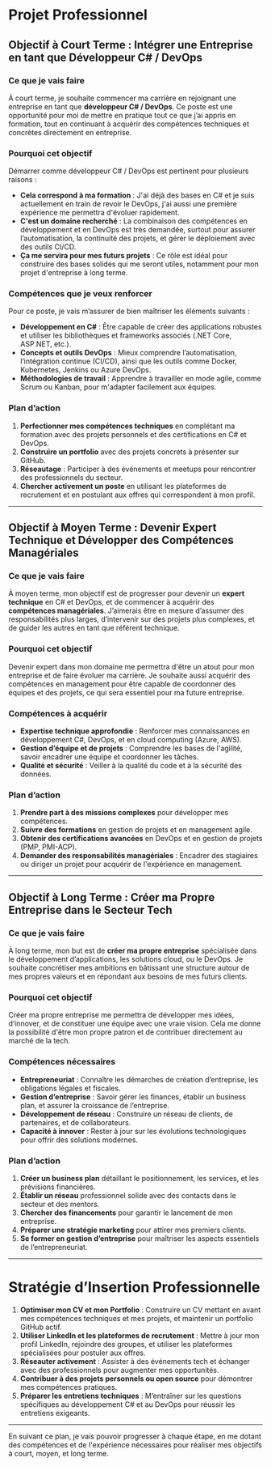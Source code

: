 # Projet Professionnel

## Objectif à Court Terme : Intégrer une Entreprise en tant que Développeur C# / DevOps

### Ce que je vais faire
À court terme, je souhaite commencer ma carrière en rejoignant une entreprise en tant que **développeur C# / DevOps**. Ce poste est une opportunité pour moi de mettre en pratique tout ce que j’ai appris en formation, tout en continuant à acquérir des compétences techniques et concrètes directement en entreprise.

### Pourquoi cet objectif
Démarrer comme développeur C# / DevOps est pertinent pour plusieurs raisons :
- **Cela correspond à ma formation** : J'ai déjà des bases en C# et je suis actuellement en train de revoir le DevOps, j'ai aussi une première expérience me permettra d'évoluer rapidement.
- **C'est un domaine recherché** : La combinaison des compétences en développement et en DevOps est très demandée, surtout pour assurer l’automatisation, la continuité des projets, et gérer le déploiement avec des outils CI/CD.
- **Ça me servira pour mes futurs projets** : Ce rôle est idéal pour construire des bases solides qui me seront utiles, notamment pour mon projet d'entreprise à long terme.

### Compétences que je veux renforcer
Pour ce poste, je vais m’assurer de bien maîtriser les éléments suivants :
- **Développement en C#** : Être capable de créer des applications robustes et utiliser les bibliothèques et frameworks associés (.NET Core, ASP.NET, etc.).
- **Concepts et outils DevOps** : Mieux comprendre l’automatisation, l’intégration continue (CI/CD), ainsi que les outils comme Docker, Kubernetes, Jenkins ou Azure DevOps.
- **Méthodologies de travail** : Apprendre à travailler en mode agile, comme Scrum ou Kanban, pour m'adapter facilement aux équipes.

### Plan d’action
1. **Perfectionner mes compétences techniques** en complétant ma formation avec des projets personnels et des certifications en C# et DevOps.
2. **Construire un portfolio** avec des projets concrets à présenter sur GitHub.
3. **Réseautage** : Participer à des événements et meetups pour rencontrer des professionnels du secteur.
4. **Chercher activement un poste** en utilisant les plateformes de recrutement et en postulant aux offres qui correspondent à mon profil.

---

## Objectif à Moyen Terme : Devenir Expert Technique et Développer des Compétences Managériales

### Ce que je vais faire
À moyen terme, mon objectif est de progresser pour devenir un **expert technique** en C# et DevOps, et de commencer à acquérir des **compétences managériales**. J’aimerais être en mesure d’assumer des responsabilités plus larges, d’intervenir sur des projets plus complexes, et de guider les autres en tant que référent technique.

### Pourquoi cet objectif
Devenir expert dans mon domaine me permettra d'être un atout pour mon entreprise et de faire évoluer ma carrière. Je souhaite aussi acquérir des compétences en management pour être capable de coordonner des équipes et des projets, ce qui sera essentiel pour ma future entreprise.

### Compétences à acquérir
- **Expertise technique approfondie** : Renforcer mes connaissances en développement C#, DevOps, et en cloud computing (Azure, AWS).
- **Gestion d’équipe et de projets** : Comprendre les bases de l'agilité, savoir encadrer une équipe et coordonner les tâches.
- **Qualité et sécurité** : Veiller à la qualité du code et à la sécurité des données.

### Plan d’action
1. **Prendre part à des missions complexes** pour développer mes compétences.
2. **Suivre des formations** en gestion de projets et en management agile.
3. **Obtenir des certifications avancées** en DevOps et en gestion de projets (PMP, PMI-ACP).
4. **Demander des responsabilités managériales** : Encadrer des stagiaires ou diriger un projet pour acquérir de l'expérience en management.

---

## Objectif à Long Terme : Créer ma Propre Entreprise dans le Secteur Tech

### Ce que je vais faire
À long terme, mon but est de **créer ma propre entreprise** spécialisée dans le développement d’applications, les solutions cloud, ou le DevOps. Je souhaite concrétiser mes ambitions en bâtissant une structure autour de mes propres valeurs et en répondant aux besoins de mes futurs clients.

### Pourquoi cet objectif
Créer ma propre entreprise me permettra de développer mes idées, d’innover, et de constituer une équipe avec une vraie vision. Cela me donne la possibilité d'être mon propre patron et de contribuer directement au marché de la tech.

### Compétences nécessaires
- **Entrepreneuriat** : Connaître les démarches de création d’entreprise, les obligations légales et fiscales.
- **Gestion d’entreprise** : Savoir gérer les finances, établir un business plan, et assurer la croissance de l’entreprise.
- **Développement de réseau** : Construire un réseau de clients, de partenaires, et de collaborateurs.
- **Capacité à innover** : Rester à jour sur les évolutions technologiques pour offrir des solutions modernes.

### Plan d’action
1. **Créer un business plan** détaillant le positionnement, les services, et les prévisions financières.
2. **Établir un réseau** professionnel solide avec des contacts dans le secteur et des mentors.
3. **Chercher des financements** pour garantir le lancement de mon entreprise.
4. **Préparer une stratégie marketing** pour attirer mes premiers clients.
5. **Se former en gestion d’entreprise** pour maîtriser les aspects essentiels de l’entrepreneuriat.

---

# Stratégie d’Insertion Professionnelle

1. **Optimiser mon CV et mon Portfolio** : Construire un CV mettant en avant mes compétences techniques et mes projets, et maintenir un portfolio GitHub actif.
2. **Utiliser LinkedIn et les plateformes de recrutement** : Mettre à jour mon profil LinkedIn, rejoindre des groupes, et utiliser les plateformes spécialisées pour postuler aux offres.
3. **Réseauter activement** : Assister à des événements tech et échanger avec des professionnels pour augmenter mes opportunités.
4. **Contribuer à des projets personnels ou open source** pour démontrer mes compétences pratiques.
5. **Préparer les entretiens techniques** : M’entraîner sur les questions spécifiques au développement C# et au DevOps pour réussir les entretiens exigeants.

---

En suivant ce plan, je vais pouvoir progresser à chaque étape, en me dotant des compétences et de l'expérience nécessaires pour réaliser mes objectifs à court, moyen, et long terme.
